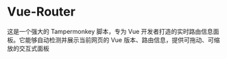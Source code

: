 # Vue-Router
这是一个强大的 Tampermonkey 脚本，专为 Vue 开发者打造的实时路由信息面板。它能够自动检测并展示当前网页的 Vue 版本、路由信息，提供可拖动、可缩放的交互式面板
